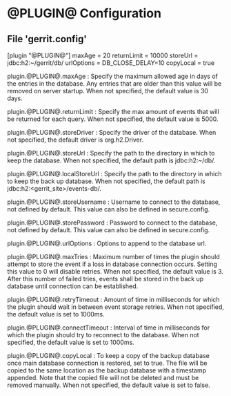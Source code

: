 @PLUGIN@ Configuration
===================

File 'gerrit.config'
--------------------

  [plugin "@PLUGIN@"]
    maxAge = 20
    returnLimit = 10000
    storeUrl = jdbc:h2:~/gerrit/db/
    urlOptions = DB_CLOSE_DELAY=10
    copyLocal = true

plugin.@PLUGIN@.maxAge
:    Specify the maximum allowed age in days of the entries in the database.
     Any entries that are older than this value will be removed on server startup.
     When not specified, the default value is 30 days.

plugin.@PLUGIN@.returnLimit
:    Specify the max amount of events that will be returned for each query.
     When not specified, the default value is 5000.

plugin.@PLUGIN@.storeDriver
:    Specify the driver of the database. When not specified, the default driver is
     org.h2.Driver.

plugin.@PLUGIN@.storeUrl
:    Specify the path to the directory in which to keep the database. When not
     specified, the default path is jdbc:h2:~/db/.

plugin.@PLUGIN@.localStoreUrl
:    Specify the path to the directory in which to keep the back up database.
     When not specified, the default path is jdbc:h2:<gerrit_site>/events-db/.

plugin.@PLUGIN@.storeUsername
:    Username to connect to the database, not defined by default. This value can
     also be defined in secure.config.

plugin.@PLUGIN@.storePassword
:    Password to connect to the database, not defined by default. This value can
     also be defined in secure.config.

plugin.@PLUGIN@.urlOptions
:    Options to append to the database url.

plugin.@PLUGIN@.maxTries
:    Maximum number of times the plugin should attempt to store the event if a
     loss in database connection occurs. Setting this value to 0 will disable
     retries. When not specified, the default value is 3. After this number of
     failed tries, events shall be stored in the back up database until connection
     can be established.

plugin.@PLUGIN@.retryTimeout
:    Amount of time in milliseconds for which the plugin should wait in between
     event storage retries. When not specified, the default value is set to 1000ms.

plugin.@PLUGIN@.connectTimeout
:    Interval of time in milliseconds for which the plugin should try to reconnect
     to the database. When not specified, the default value is set to 1000ms.

plugin.@PLUGIN@.copyLocal
:    To keep a copy of the backup database once main database connection is
     restored, set to true. The file will be copied to the same location as the
     backup database with a timestamp appended. Note that the copied file will
     not be deleted and must be removed manually. When not specified, the default
     value is set to false.